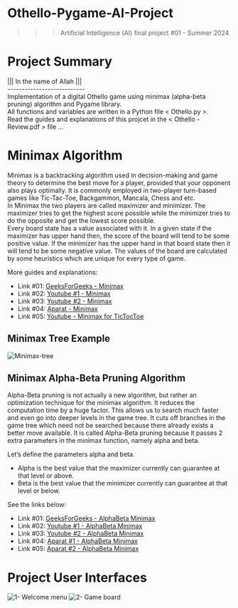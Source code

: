 ﻿# Othello-Pygame-AI-Project
>>> Artificial Intelligence (AI) final project #01 - Summer 2024

# Project Summary
||| In the name of Allah ||| <br />
--------------------------- <br />
Implementation of a digital Othello game using minimax (alpha-beta pruning) algorithm and Pygame library. <br />
All functions and variables are written in a Python file < Othello.py >. <br />
Read the guides and explanations of this projcet in the < Othello - Review.pdf > file ...

# Minimax Algorithm
Minimax is a backtracking algorithm used in decision-making and game theory to determine the best move for a player, provided that your opponent also plays optimally. It is commonly employed in two-player turn-based games like Tic-Tac-Toe, Backgammon, Mancala, Chess and etc. <br />
In Minimax the two players are called maximizer and minimizer. The maximizer tries to get the highest score possible while the minimizer tries to do the opposite and get the lowest score possible. <br />
Every board state has a value associated with it. In a given state if the maximizer has upper hand then, the score of the board will tend to be some positive value. If the minimizer has the upper hand in that board state then it will tend to be some negative value. The values of the board are calculated by some heuristics which are unique for every type of game. <br />

More guides and explanations: 
- Link #01: [GeeksForGeeks - Minimax](https://www.geeksforgeeks.org/minimax-algorithm-in-game-theory-set-1-introduction/)
- Link #02: [Youtube #1 - Minimax](https://www.youtube.com/watch?v=6ELUvkSkCts)
- Link #03: [Youtube #2 - Minimax](https://www.youtube.com/watch?v=KU9Ch59-4vw&vl=en)
- Link #04: [Aparat - Minimax](https://www.aparat.com/v/l1Tba)
- Link #05: [Youtube - Minimax for TicTocToe](https://www.youtube.com/watch?v=5y2a0Zhgq0U)

## Minimax Tree Example
![Minimax-tree](https://github.com/user-attachments/assets/d483b0d9-4215-4b10-b328-98b8b2467c1e)

## Minimax Alpha-Beta Pruning Algorithm
Alpha-Beta pruning is not actually a new algorithm, but rather an optimization technique for the minimax algorithm. It reduces the computation time by a huge factor. This allows us to search much faster and even go into deeper levels in the game tree. It cuts off branches in the game tree which need not be searched because there already exists a better move available. It is called Alpha-Beta pruning because it passes 2 extra parameters in the minimax function, namely alpha and beta. <br />

Let’s define the parameters alpha and beta. <br />
- Alpha is the best value that the maximizer currently can guarantee at that level or above. 
- Beta is the best value that the minimizer currently can guarantee at that level or below.

See the links below: 
- Link #01: [GeeksForGeeks - AlphaBeta Minimax](https://www.geeksforgeeks.org/minimax-algorithm-in-game-theory-set-4-alpha-beta-pruning/)
- Link #02: [Youtube #1 - AlphaBeta Minimax](https://www.youtube.com/watch?v=l-hh51ncgDI)
- Link #03: [Youtube #2 - AlphaBeta Minimax](https://www.youtube.com/watch?v=xBXHtz4Gbdo)
- Link #04: [Aparat #1 - AlphaBeta Minimax](https://www.aparat.com/v/t58lw2n)
- Link #05: [Aparat #2 - AlphaBeta Minimax](https://www.aparat.com/v/e685m0d)

# Project User Interfaces
![1- Welcome menu](https://github.com/user-attachments/assets/28a1b4f1-74f4-4c03-b5fc-a84f589eba2a) ![2- Game board](https://github.com/user-attachments/assets/b4f995ee-37bb-41f0-9a7b-3ba3055e44d4)
